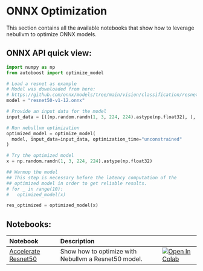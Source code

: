 # **ONNX Optimization**

This section contains all the available notebooks that show how to leverage nebullvm to optimize ONNX models.

## ONNX API quick view:

```python
import numpy as np
from autoboost import optimize_model

# Load a resnet as example
# Model was downloaded from here: 
# https://github.com/onnx/models/tree/main/vision/classification/resnet
model = "resnet50-v1-12.onnx"

# Provide an input data for the model    
input_data = [((np.random.randn(1, 3, 224, 224).astype(np.float32), ), np.array([0]))]

# Run nebullvm optimization
optimized_model = optimize_model(
  model, input_data=input_data, optimization_time="unconstrained"
)

# Try the optimized model
x = np.random.randn(1, 3, 224, 224).astype(np.float32)

## Warmup the model
## This step is necessary before the latency computation of the 
## optimized model in order to get reliable results.
# for _ in range(10):
#   optimized_model(x)

res_optimized = optimized_model(x)
```

## Notebooks:
| Notebook                                                                               | Description                                                                                                |                                                                                                                                                                                                                                                                                                             |
|:---------------------------------------------------------------------------------------|:-----------------------------------------------------------------------------------------------------------|:------------------------------------------------------------------------------------------------------------------------------------------------------------------------------------------------------------------------------------------------------------------------------------------------------------|
| [Accelerate Resnet50](https://github.com/nebuly-ai/nebullvm/blob/main/notebooks/onnx/Accelerate_ONNX_ResNet50_with_nebullvm.ipynb) | Show how to optimize with Nebullvm a Resnet50 model.                                                       | [![Open In Colab](https://colab.research.google.com/assets/colab-badge.svg)](https://colab.research.google.com/drive/1-62bwFaxXAHBi5GOSijyle9vB0WNtVXs?usp=sharing) |

